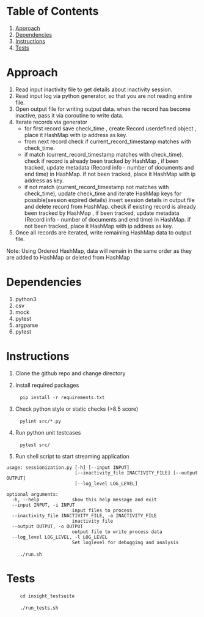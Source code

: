 # Table of Contents
1. [Approach](README.md#Approach)
2. [Dependencies](README.md#Dependencies)
3. [Instructions](README.md#Instructions)
4. [Tests](README.md#Tests)

# Approach
1. Read input inactivity file to get details about inactivity session.
2. Read input log via python generator, so that you are not reading entire file.
3. Open output file for writing output data. when the record has become inactive, pass it via coroutine to write data.  
4. Iterate records via generator
     - for first record save check_time , create Record userdefined object , place it HashMap with ip address as key.
     - from next record check if current_record_timestamp matches with check_time.
     - if match (current_record_timestamp matches with check_time). check if record is already been tracked by HashMap , if been tracked, update metadata (Record info - number of documents and end time) in HashMap. if not been tracked, place it HashMap with ip address as key.
     - if not match (current_record_timestamp not matches with check_time), update check_time and iterate HashMap keys for possible(session expired details) insert session details in output file and delete record from HashMap.  check if existing record is already been tracked by HashMap , if been tracked, update metadata (Record info - number of documents and end time) in HashMap. if not been tracked, place it HashMap with ip address as key.
5. Once all records are iterated, write remaining HashMap data to output file. 

Note: Using Ordered HashMap, data will remain in the same order as they are added  to HashMap or deleted from HashMap

# Dependencies
1. python3
2. csv
3. mock
4. pytest
5. argparse
6. pytest

# Instructions
1. Clone the github repo and change directory

2. Install required packages

&nbsp;&nbsp;&nbsp;&nbsp;&nbsp;&nbsp;&nbsp;&nbsp; `pip install -r requirements.txt`

3. Check python style or static checks (>8.5 score)

&nbsp;&nbsp;&nbsp;&nbsp;&nbsp;&nbsp;&nbsp;&nbsp; `pylint src/*.py`

4. Run python unit testcases

&nbsp;&nbsp;&nbsp;&nbsp;&nbsp;&nbsp;&nbsp;&nbsp; `pytest src/`

5. Run shell script to start streaming application

```
usage: sessionization.py [-h] [--input INPUT]
                         [--inactivity_file INACTIVITY_FILE] [--output OUTPUT]
                         [--log_level LOG_LEVEL]

optional arguments:
  -h, --help            show this help message and exit
  --input INPUT, -i INPUT
                        input files to process
  --inactivity_file INACTIVITY_FILE, -a INACTIVITY_FILE
                        inactivity file
  --output OUTPUT, -o OUTPUT
                        output file to write process data
  --log_level LOG_LEVEL, -l LOG_LEVEL
                        Set loglevel for debugging and analysis
```

&nbsp;&nbsp;&nbsp;&nbsp;&nbsp;&nbsp;&nbsp;&nbsp; `./run.sh`

# Tests
&nbsp;&nbsp;&nbsp;&nbsp;&nbsp;&nbsp;&nbsp;&nbsp; `cd insight_testsuite`

&nbsp;&nbsp;&nbsp;&nbsp;&nbsp;&nbsp;&nbsp;&nbsp; `./run_tests.sh`


